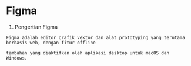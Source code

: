 # Figma
   
   1. Pengertian Figma

       
    Figma adalah editor grafik vektor dan alat prototyping yang terutama berbasis web, dengan fitur offline 

    tambahan yang diaktifkan oleh aplikasi desktop untuk macOS dan Windows.